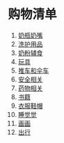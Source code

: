 购物清单
===

1. [奶瓶奶嘴](./Shopping/00.BreastFeeding.md)
2. [洗护用品](./Shopping/01.BodyCare.md)
3. [奶粉辅食](./Shopping/02.BabyFoods.md)
4. [玩具](./Shopping/03.Toys.md)
5. [推车和伞车](./Shopping/04.Strollers.md)
6. [安全相关](./Shopping/05.Safety.md)
7. [药物相关](./Shopping/06.Medical.md)
8. [书籍](./Shopping/07.Books.md)
9. [衣服鞋帽](./Shopping/08.Clothing.md)
10. [睡觉觉](./Shopping/09.Bedding.md)
11. [画画](./Shopping/10.Painting.md)
12. [出行](./Shopping/11.Travel.md)



